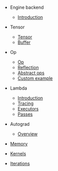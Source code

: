 - Engine backend
  - [Introduction](engine/)

- Tensor

  - [Tensor](engine/tensor/)
  - [Buffer](engine/tensor/buffer)

- Op

  - [Op](engine/op/)
  - [Reflection](engine/op/reflection)
  - [Abstract ops](engine/op/abstract)
  - [Custom example](engine/op/example)

- Lambda

  - [Introduction](engine/lambda/)
  - [Tracing](engine/lambda/tracing)
  - [Executors](engine/lambda/executors)
  - [Passes](engine/lambda/passes)

- Autograd
  - [Overview](./autograd/)

- [Memory](./memory)
- [Kernels](./kernels/)
- [Iterations](./iterations/)
